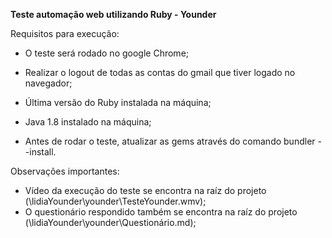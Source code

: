 **Teste automação web utilizando Ruby - Younder**



Requisitos para execução:

- O teste será rodado no google Chrome;

- Realizar o logout de todas as contas do gmail que tiver logado no navegador;

- Última versão do Ruby instalada na máquina;

- Java 1.8 instalado na máquina;

- Antes de rodar o teste, atualizar as gems através do comando bundler --install.

  

Observações importantes:

- Vídeo da execução do teste se encontra na raíz do projeto (\lidiaYounder\younder\TesteYounder.wmv);
- O questionário respondido também se encontra na raíz do projeto (\lidiaYounder\younder\Questionário.md);

